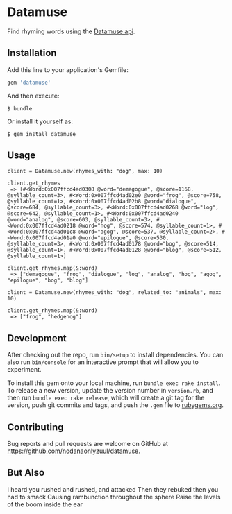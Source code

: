 # Datamuse

Find rhyming words using the [Datamuse api](http://www.datamuse.com/api/).


## Installation

Add this line to your application's Gemfile:

```ruby
gem 'datamuse'
```

And then execute:

    $ bundle

Or install it yourself as:

    $ gem install datamuse

## Usage

```
client = Datamuse.new(rhymes_with: "dog", max: 10)

client.get_rhymes
 => [#<Word:0x007ffcd4ad0308 @word="demagogue", @score=1168, @syllable_count=3>, #<Word:0x007ffcd4ad02e0 @word="frog", @score=758, @syllable_count=1>, #<Word:0x007ffcd4ad02b8 @word="dialogue", @score=684, @syllable_count=3>, #<Word:0x007ffcd4ad0268 @word="log", @score=642, @syllable_count=1>, #<Word:0x007ffcd4ad0240 @word="analog", @score=603, @syllable_count=3>, #<Word:0x007ffcd4ad0218 @word="hog", @score=574, @syllable_count=1>, #<Word:0x007ffcd4ad01c8 @word="agog", @score=537, @syllable_count=2>, #<Word:0x007ffcd4ad01a0 @word="epilogue", @score=530, @syllable_count=3>, #<Word:0x007ffcd4ad0178 @word="bog", @score=514, @syllable_count=1>, #<Word:0x007ffcd4ad0128 @word="blog", @score=512, @syllable_count=1>]

client.get_rhymes.map(&:word)
 => ["demagogue", "frog", "dialogue", "log", "analog", "hog", "agog", "epilogue", "bog", "blog"]

client = Datamuse.new(rhymes_with: "dog", related_to: "animals", max: 10)

client.get_rhymes.map(&:word)
 => ["frog", "hedgehog"]
```

## Development

After checking out the repo, run `bin/setup` to install dependencies. You can also run `bin/console` for an interactive prompt that will allow you to experiment.

To install this gem onto your local machine, run `bundle exec rake install`. To release a new version, update the version number in `version.rb`, and then run `bundle exec rake release`, which will create a git tag for the version, push git commits and tags, and push the `.gem` file to [rubygems.org](https://rubygems.org).

## Contributing

Bug reports and pull requests are welcome on GitHub at https://github.com/nodanaonlyzuul/datamuse.

## But Also

I heard you rushed and rushed, and attacked
Then they rebuked then you had to smack
Causing rambunction throughout the sphere
Raise the levels of the boom inside the ear
